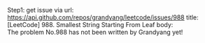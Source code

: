 Step1: get issue via url: https://api.github.com/repos/grandyang/leetcode/issues/988 
 title:[LeetCode] 988. Smallest String Starting From Leaf 
 body:  
 The problem No.988 has not been written by Grandyang yet!
